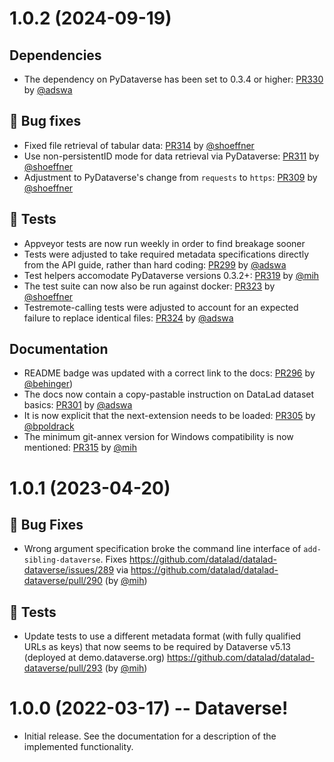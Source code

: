 # 1.0.2 (2024-09-19)

## Dependencies

- The dependency on PyDataverse has been set to 0.3.4 or higher: [PR330](https://github.com/datalad/datalad-dataverse/pull/330) by [@adswa](https://github.com/adswa)

## 🐛 Bug fixes

- Fixed file retrieval of tabular data: [PR314](https://github.com/datalad/datalad-dataverse/pull/314) by [@shoeffner](https://github.com/shoeffner)
- Use non-persistentID mode for data retrieval via PyDataverse: [PR311](https://github.com/datalad/datalad-dataverse/pull/311) by [@shoeffner](https://github.com/shoeffner)
- Adjustment to PyDataverse's change from ``requests`` to ``https``: [PR309](https://github.com/datalad/datalad-dataverse/pull/309) by [@shoeffner](https://github.com/shoeffner)

## 🧪 Tests

- Appveyor tests are now run weekly in order to find breakage sooner
- Tests were adjusted to take required metadata specifications directly from the API guide, rather than hard coding: [PR299](https://github.com/datalad/datalad-dataverse/pull/299) by [@adswa](https://github.com/adswa)
- Test helpers accomodate PyDataverse versions 0.3.2+: [PR319](https://github.com/datalad/datalad-dataverse/pull/319) by [@mih](https://github.com/mih)
- The test suite can now also be run against docker: [PR323](https://github.com/datalad/datalad-dataverse/pull/323) by [@shoeffner](https://github.com/shoeffner)
- Testremote-calling tests were adjusted to account for an expected failure to replace identical files: [PR324](https://github.com/datalad/datalad-dataverse/pull/324) by [@adswa](https://github.com/adswa)

## Documentation

- README badge was updated with a correct link to the docs: [PR296](https://github.com/datalad/datalad-dataverse/pull/296) by [@behinger](https://github.com/behinger))
- The docs now contain a copy-pastable instruction on DataLad dataset basics: [PR301](https://github.com/datalad/datalad-dataverse/pull/301) by [@adswa](https://github.com/adswa)
- It is now explicit that the next-extension needs to be loaded: [PR305](https://github.com/datalad/datalad-dataverse/pull/305) by [@bpoldrack](https://github.com/bpoldrack)
- The minimum git-annex version for Windows compatibility is now mentioned: [PR315](https://github.com/datalad/datalad-dataverse/pull/315) by [@mih](https://github.com/mih)

# 1.0.1 (2023-04-20)

## 🐛 Bug Fixes

- Wrong argument specification broke the command line interface of
  `add-sibling-dataverse`.  Fixes
  https://github.com/datalad/datalad-dataverse/issues/289 via
  https://github.com/datalad/datalad-dataverse/pull/290 (by
  [@mih](https://github.com/mih))

## 🧪 Tests

- Update tests to use a different metadata format (with fully qualified URLs as
  keys) that now seems to be required by Dataverse v5.13 (deployed at
  demo.dataverse.org) https://github.com/datalad/datalad-dataverse/pull/293 (by
  [@mih](https://github.com/mih))

# 1.0.0 (2022-03-17) --  Dataverse!

- Initial release. See the documentation for a description of the implemented
  functionality.
